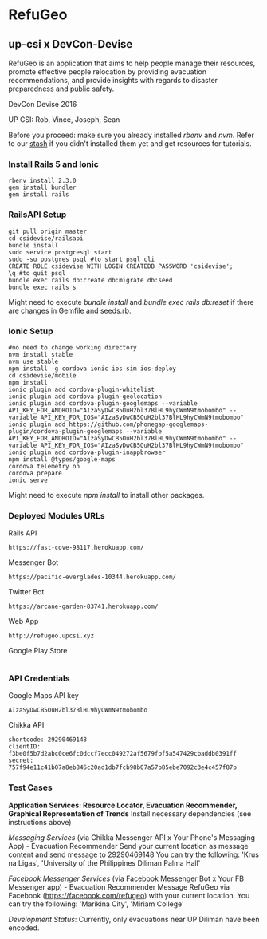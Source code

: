 # RefuGeo
## up-csi x DevCon-Devise
RefuGeo is an application that aims to help people manage their resources, promote effective people relocation by providing evacuation recommendations, and provide insights with regards to disaster preparedness and public safety.

DevCon Devise 2016

UP CSI: Rob, Vince, Joseph, Sean

Before you proceed: make sure you already installed *rbenv* and *nvm*. Refer to our [stash](https://gitlab.com/up-csi/dev-resources/blob/master/learn_ruby_on_rails.md) if you didn't installed them yet and get resources for tutorials.

### Install Rails 5 and Ionic
```
rbenv install 2.3.0
gem install bundler
gem install rails
```

### RailsAPI Setup
```
git pull origin master
cd csidevise/railsapi
bundle install
sudo service postgresql start
sudo -su postgres psql #to start psql cli
CREATE ROLE csidevise WITH LOGIN CREATEDB PASSWORD 'csidevise';
\q #to quit psql
bundle exec rails db:create db:migrate db:seed
bundle exec rails s
```

Might need to execute *bundle install* and *bundle exec rails db:reset* if there are changes in Gemfile and seeds.rb.

### Ionic Setup
```
#no need to change working directory
nvm install stable
nvm use stable
npm install -g cordova ionic ios-sim ios-deploy
cd csidevise/mobile
npm install
ionic plugin add cordova-plugin-whitelist
ionic plugin add cordova-plugin-geolocation
ionic plugin add cordova-plugin-googlemaps --variable API_KEY_FOR_ANDROID="AIzaSyDwCB5OuH2bl37BlHL9hyCWmN9tmobombo" --variable API_KEY_FOR_IOS="AIzaSyDwCB5OuH2bl37BlHL9hyCWmN9tmobombo"
ionic plugin add https://github.com/phonegap-googlemaps-plugin/cordova-plugin-googlemaps --variable API_KEY_FOR_ANDROID="AIzaSyDwCB5OuH2bl37BlHL9hyCWmN9tmobombo" --variable API_KEY_FOR_IOS="AIzaSyDwCB5OuH2bl37BlHL9hyCWmN9tmobombo"
ionic plugin add cordova-plugin-inappbrowser
npm install @types/google-maps
cordova telemetry on
cordova prepare
ionic serve
```

Might need to execute *npm install* to install other packages.

### Deployed Modules URLs
Rails API
```
https://fast-cove-98117.herokuapp.com/
```

Messenger Bot
```
https://pacific-everglades-10344.herokuapp.com/
```

Twitter Bot
```
https://arcane-garden-83741.herokuapp.com/
```

Web App
```
http://refugeo.upcsi.xyz
```

Google Play Store
```
```

### API Credentials

Google Maps API key
```
AIzaSyDwCB5OuH2bl37BlHL9hyCWmN9tmobombo
```
Chikka API
```
shortcode: 29290469148
clientID: f3be0f5b7d2abc0ce6fc0dccf7ecc049272af5679fbf5a547429cbaddb0391ff
secret: 757f94e11c41b07a8eb846c20ad1db7fcb98b07a57b85ebe7092c3e4c457f87b
```

### Test Cases
**Application Services: Resource Locator, Evacuation Recommender, Graphical Representation of Trends**
Install necessary dependencies (see instructions above)

*Messaging Services* (via Chikka Messenger API x Your Phone's Messaging App) - Evacuation Recommender
Send your current location as message content and send message to 29290469148
You can try the following: 'Krus na Ligas', 'University of the Philippines Diliman Palma Hall'

*Facebook Messenger Services* (via Facebook Messenger Bot x Your FB Messenger app) - Evacuation Recommender
Message RefuGeo via Facebook (https://facebook.com/refugeo) with your current location.
You can try the following: 'Marikina City', 'Miriam College'

*Development Status*: Currently, only evacuations near UP Diliman have been encoded.
